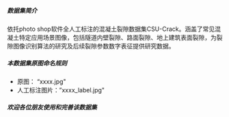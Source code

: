 ##### 数据集简介

依托photo shop软件全人工标注的混凝土裂隙数据集CSU-Crack。涵盖了常见混凝土特定应用场景图像，包括隧道内壁裂隙、路面裂隙、地上建筑表面裂隙，为裂隙图像识别算法的研究及后续裂隙参数数字表征提供研究数据。



##### 本数据集原图命名规则

* 原图： “xxxx.jpg"
* 人工标注图片：”xxxx_label.jpg"


##### 欢迎各位朋友使用和完善该数据集
